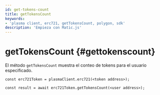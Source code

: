 ```yaml
---
id: get-tokens-count
title: getTokensCount
keywords:
- 'plasma client, erc721, getTokensCount, polygon, sdk'
description: 'Empieza con Matic.js'
---
```


# getTokensCount {#gettokenscount}

El método `getTokensCount` muestra el conteo de tokens para el usuario especificado.

```
const erc721Token = plasmaClient.erc721(<token address>);

const result = await erc721Token.getTokensCount(<user address>);

```
